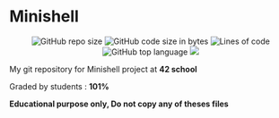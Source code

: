 # Minishell
<p align="center"> 
<img alt="GitHub repo size" src="https://img.shields.io/github/repo-size/bycop/42-minishell">
<img alt="GitHub code size in bytes" src="https://img.shields.io/github/languages/code-size/bycop/42-minishell">
<img alt="Lines of code" src="https://img.shields.io/tokei/lines/github/bycop/42-minishell">
<img alt="GitHub top language" src="https://img.shields.io/github/languages/top/bycop/42-minishell">
<img src="https://hits.seeyoufarm.com/api/count/incr/badge.svg?url=https%3A%2F%2Fgithub.com%2Fbycop%2F42-minishell%2F&count_bg=%233062F3&title_bg=%23555555&icon=&icon_color=%23E7E7E7&title=Views&edge_flat=false"/>
</p>

My git repository for Minishell project at **42 school**

Graded by students : **101%**

**Educational purpose only, Do not copy any of theses files**
